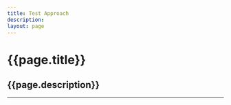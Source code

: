 ```yaml
---
title: Test Approach
description: 
layout: page
---
```


# {{page.title}}
## {{page.description}}

---


